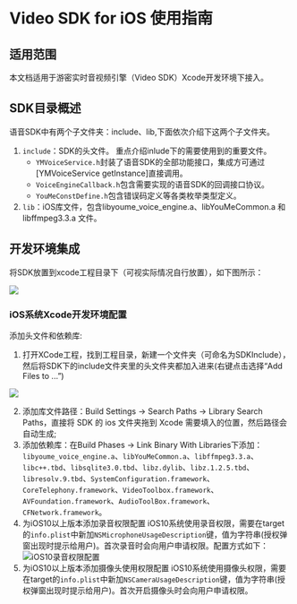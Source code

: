 # Video SDK for iOS 使用指南

## 适用范围
本文档适用于游密实时音视频引擎（Video SDK）Xcode开发环境下接入。

## SDK目录概述
语音SDK中有两个子文件夹：include、lib,下面依次介绍下这两个子文件夹。

1. `include`：SDK的头文件。
  重点介绍inlude下的需要使用到的重要文件。
    * `YMVoiceService.h`封装了语音SDK的全部功能接口，集成方可通过[YMVoiceService getInstance]直接调用。
    * `VoiceEngineCallback.h`包含需要实现的语音SDK的回调接口协议。
    * `YouMeConstDefine.h`包含错误码定义等各类枚举类型定义。
2. `lib`：iOS库文件，包含libyoume_voice_engine.a、libYouMeCommon.a 和 libffmpeg3.3.a 文件。

## 开发环境集成
 将SDK放置到xcode工程目录下（可视实际情况自行放置），如下图所示：
  
  ![](https://youme.im/doc/images/talk_ios_xcode_project.png)

### iOS系统Xcode开发环境配置
添加头文件和依赖库:
1. 打开XCode工程，找到工程目录，新建一个文件夹（可命名为SDKInclude），然后将SDK下的include文件夹里的头文件夹都加入进来(右键点击选择“Add Files to ...”)

  ![](https://youme.im/doc/images/talk_ios_xcode_addFiles.png)

2. 添加库文件路径：Build Settings -> Search Paths -> Library Search Paths，直接将 SDK 的 ios 文件夹拖到 Xcode 需要填入的位置，然后路径会自动生成;
3. 添加依赖库：在Build Phases  -> Link Binary With Libraries下添加：`libyoume_voice_engine.a`、`libYouMeCommon.a`、`libffmpeg3.3.a`、`libc++.tbd`、`libsqlite3.0.tbd`、`libz.dylib`、`libz.1.2.5.tbd`、`libresolv.9.tbd`、`SystemConfiguration.framework`、`CoreTelephony.framework`、`VideoToolbox.framework`、`AVFoundation.framework`、`AudioToolBox.framework`、`CFNetwork.framework`。
4. 为iOS10以上版本添加录音权限配置
iOS10系统使用录音权限，需要在target的`info.plist`中新加`NSMicrophoneUsageDescription`键，值为字符串(授权弹窗出现时提示给用户)。首次录音时会向用户申请权限。配置方式如下：
![iOS10录音权限配置](https://youme.im/doc/images/im_iOS_record_config.jpg)
5. 为iOS10以上版本添加摄像头使用权限配置
iOS10系统使用摄像头权限，需要在target的`info.plist`中新加`NSCameraUsageDescription`键，值为字符串(授权弹窗出现时提示给用户)。首次开启摄像头时会向用户申请权限。




